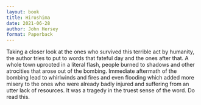 ```yaml
---
layout: book
title: Hiroshima
date: 2021-06-28
author: John Hersey
format: Paperback
---
```


Taking a closer look at the ones who survived this terrible act by humanity, the author tries to put to words that fateful day and the ones after that. A whole town uprooted in a literal flash, people burned to shadows and other atrocities that arose out of the bombing. Immediate aftermath of the bombing lead to whirlwinds and fires and even flooding which added more misery to the ones who were already badly injured and suffering from an utter lack of resources. It was a tragedy in the truest sense of the word. Do read this.
